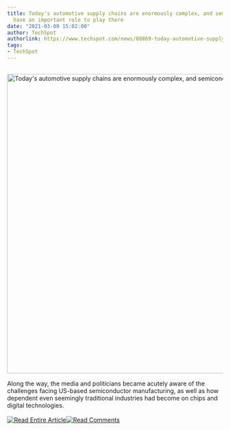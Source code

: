 ```yaml
---
title: Today's automotive supply chains are enormously complex, and semiconductors
  have an important role to play there
date: "2021-03-09 15:02:00"
author: TechSpot
authorlink: https://www.techspot.com/news/88869-today-automotive-supply-chains-enormously-complex-semiconductors-have.html
tags:
- TechSpot
---
```

<a href="https://www.techspot.com/news/88869-today-automotive-supply-chains-enormously-complex-semiconductors-have.html" target="_blank"><img src="https://static.techspot.com/images2/news/ts3_thumbs/2021/03/2021-03-09-ts3_thumbs-9bb.jpg" width="1000" height="700" style="padding: 15px 0" title="Today's automotive supply chains are enormously complex, and semiconductors have an important role to play there" /></a><br />Along the way, the media and politicians became acutely aware of the challenges facing US-based semiconductor manufacturing, as well as how dependent even seemingly traditional industries had become on chips and digital technologies.<br /><br /><a href="https://www.techspot.com/news/88869-today-automotive-supply-chains-enormously-complex-semiconductors-have.html"><img src="https://static.techspot.com/images/rss/rss_buttons_01.png" border="0" alt="Read Entire Article" /></a><a href="https://www.techspot.com/news/88869-today-automotive-supply-chains-enormously-complex-semiconductors-have.html#comments"><img src="https://static.techspot.com/images/rss/rss_buttons_02.png" border="0" alt="Read Comments" /></a><br /><br />